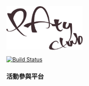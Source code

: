 <img width="200" src="https://github.com/HunagYuCheng/patyclub-client/blob/main/src/assets/PatyLogo.png">


[![Build Status](https://app.travis-ci.com/HunagYuCheng/patyclub-client.svg?branch=main)](https://app.travis-ci.com/HunagYuCheng/patyclub-client)


### 活動參與平台
